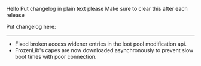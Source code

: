 Hello
Put changelog in plain text please
Make sure to clear this after each release

Put changelog here:

-----------------
- Fixed broken access widener entries in the loot pool modification api.
- FrozenLib's capes are now downloaded asynchronously to prevent slow boot times with poor connection.
